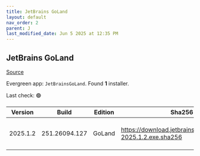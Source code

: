 ```yaml
---
title: JetBrains GoLand
layout: default
nav_order: 2
parent: J
last_modified_date: Jun 5 2025 at 12:35 PM
---
```


## JetBrains GoLand

[Source](https://www.jetbrains.com/dataspell)

Evergreen app: `JetBrainsGoLand`. Found **1** installer.

Last check: 🟢

| Version  | Build         | Edition | Sha256                                                       | Date     | Size      | Type | URI                                                                                                            |
| -------- | ------------- | ------- | ------------------------------------------------------------ | -------- | --------- | ---- | -------------------------------------------------------------------------------------------------------------- |
| 2025.1.2 | 251.26094.127 | GoLand  | https://download.jetbrains.com/go/goland-2025.1.2.exe.sha256 | 5/6/2025 | 829428680 | exe  | [https://download.jetbrains.com/go/goland-2025.1.2.exe](https://download.jetbrains.com/go/goland-2025.1.2.exe) |
